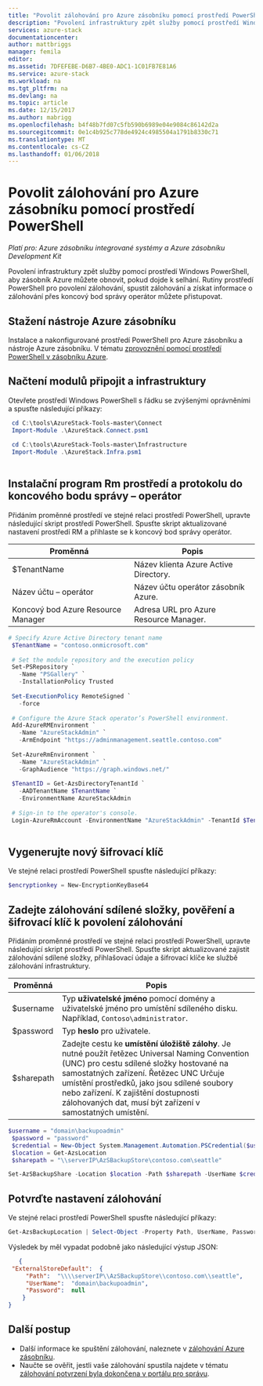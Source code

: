 ```yaml
---
title: "Povolit zálohování pro Azure zásobníku pomocí prostředí PowerShell | Microsoft Docs"
description: "Povolení infrastruktury zpět služby pomocí prostředí Windows PowerShell, aby zásobník Azure můžete obnovit, pokud dojde k selhání."
services: azure-stack
documentationcenter: 
author: mattbriggs
manager: femila
editor: 
ms.assetid: 7DFEFEBE-D6B7-4BE0-ADC1-1C01FB7E81A6
ms.service: azure-stack
ms.workload: na
ms.tgt_pltfrm: na
ms.devlang: na
ms.topic: article
ms.date: 12/15/2017
ms.author: mabrigg
ms.openlocfilehash: b4f48b7fd07c5fb590b6989e04e9084c86142d2a
ms.sourcegitcommit: 0e1c4b925c778de4924c4985504a1791b8330c71
ms.translationtype: MT
ms.contentlocale: cs-CZ
ms.lasthandoff: 01/06/2018
---
```

# <a name="enable-backup-for-azure-stack-with-powershell"></a>Povolit zálohování pro Azure zásobníku pomocí prostředí PowerShell

*Platí pro: Azure zásobníku integrované systémy a Azure zásobníku Development Kit*

Povolení infrastruktury zpět služby pomocí prostředí Windows PowerShell, aby zásobník Azure můžete obnovit, pokud dojde k selhání. Rutiny prostředí PowerShell pro povolení zálohování, spustit zálohování a získat informace o zálohování přes koncový bod správy operátor můžete přistupovat.

## <a name="download-azure-stack-tools"></a>Stažení nástroje Azure zásobníku

Instalace a nakonfigurované prostředí PowerShell pro Azure zásobníku a nástroje Azure zásobníku. V tématu [zprovoznění pomocí prostředí PowerShell v zásobníku Azure](https://review.docs.microsoft.com/en-us/azure/azure-stack/azure-stack-powershell-configure-quickstart).

##  <a name="load-the-connect-and-infrastructure-modules"></a>Načtení modulů připojit a infrastruktury

Otevřete prostředí Windows PowerShell s řádku se zvýšenými oprávněními a spusťte následující příkazy:

   ```powershell
    cd C:\tools\AzureStack-Tools-master\Connect
    Import-Module .\AzureStack.Connect.psm1
    
    cd C:\tools\AzureStack-Tools-master\Infrastructure
    Import-Module .\AzureStack.Infra.psm1 
    
   ```

##  <a name="setup-rm-environment-and-log-into-the-operator-management-endpoint"></a>Instalační program Rm prostředí a protokolu do koncového bodu správy – operátor

Přidáním proměnné prostředí ve stejné relaci prostředí PowerShell, upravte následující skript prostředí PowerShell. Spusťte skript aktualizované nastavení prostředí RM a přihlaste se k koncový bod správy operátor.

| Proměnná    | Popis |
|---          |---          |
| $TenantName | Název klienta Azure Active Directory. |
| Název účtu – operátor        | Název účtu operátor zásobník Azure. |
| Koncový bod Azure Resource Manager | Adresa URL pro Azure Resource Manager. |

   ```powershell
   # Specify Azure Active Directory tenant name
    $TenantName = "contoso.onmicrosoft.com"
    
    # Set the module repository and the execution policy
    Set-PSRepository `
      -Name "PSGallery" `
      -InstallationPolicy Trusted
    
    Set-ExecutionPolicy RemoteSigned `
      -force
    
    # Configure the Azure Stack operator’s PowerShell environment.
    Add-AzureRMEnvironment `
      -Name "AzureStackAdmin" `
      -ArmEndpoint "https://adminmanagement.seattle.contoso.com"
    
    Set-AzureRmEnvironment `
      -Name "AzureStackAdmin" `
      -GraphAudience "https://graph.windows.net/"
    
    $TenantID = Get-AzsDirectoryTenantId `
      -AADTenantName $TenantName `
      -EnvironmentName AzureStackAdmin
    
    # Sign-in to the operator's console.
    Login-AzureRmAccount -EnvironmentName "AzureStackAdmin" -TenantId $TenantID 
    
   ```
## <a name="generate-a-new-encryption-key"></a>Vygenerujte nový šifrovací klíč

Ve stejné relaci prostředí PowerShell spusťte následující příkazy:

   ```powershell
   $encryptionkey = New-EncryptionKeyBase64
   ```

## <a name="provide-the-backup-share-credentials-and-encryption-key-to-enable-backup"></a>Zadejte zálohování sdílené složky, pověření a šifrovací klíč k povolení zálohování

Přidáním proměnné prostředí ve stejné relaci prostředí PowerShell, upravte následující skript prostředí PowerShell. Spusťte skript aktualizované zajistit zálohování sdílené složky, přihlašovací údaje a šifrovací klíče ke službě zálohování infrastruktury.

| Proměnná        | Popis   |
|---              |---                                        |
| $username       | Typ **uživatelské jméno** pomocí domény a uživatelské jméno pro umístění sdíleného disku. Například, `Contoso\administrator`. |
| $password       | Typ **heslo** pro uživatele. |
| $sharepath      | Zadejte cestu ke **umístění úložiště zálohy**. Je nutné použít řetězec Universal Naming Convention (UNC) pro cestu sdílené složky hostované na samostatných zařízení. Řetězec UNC Určuje umístění prostředků, jako jsou sdílené soubory nebo zařízení. K zajištění dostupnosti zálohovaných dat, musí být zařízení v samostatných umístění. |

   ```powershell
   $username = "domain\backupoadmin"
    $password = "password"
    $credential = New-Object System.Management.Automation.PSCredential($username, ($password| ConvertTo-SecureString -asPlainText -Force))  
    $location = Get-AzsLocation
    $sharepath = "\\serverIP\AzSBackupStore\contoso.com\seattle"

Set-AzSBackupShare -Location $location -Path $sharepath -UserName $credential.UserName -Password $credential.GetNetworkCredential().password -EncryptionKey $encryptionkey 

   ```
##  <a name="confirm-backup-settings"></a>Potvrďte nastavení zálohování

Ve stejné relaci prostředí PowerShell spusťte následující příkazy:

   ```powershell
   Get-AzsBackupLocation | Select-Object -Property Path, UserName, Password | ConvertTo-Json 
   ```

Výsledek by měl vypadat podobně jako následující výstup JSON:

   ```json
      {
    "ExternalStoreDefault":  {
        "Path":  "\\\\serverIP\\AzSBackupStore\\contoso.com\\seattle",
        "UserName":  "domain\backupoadmin",
        "Password":  null
       }
   } 
   ```

## <a name="next-steps"></a>Další postup

 - Další informace ke spuštění zálohování, naleznete v [zálohování Azure zásobníku](azure-stack-backup-back-up-azure-stack.md ).  
- Naučte se ověřit, jestli vaše zálohování spustila najdete v tématu [zálohování potvrzení byla dokončena v portálu pro správu](azure-stack-backup-back-up-azure-stack.md ).
